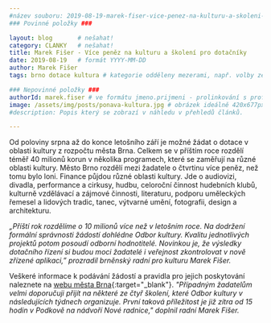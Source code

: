 ```yaml
---
#název souboru: 2019-08-19-marek-fiser-vice-penez-na-kulturu-a-skoleni-pro-dotacniky.md
### Povinné položky ###

layout: blog       # nešahat!
category: CLANKY   # nešahat!
title: Marek Fišer - Více peněz na kulturu a školení pro dotačníky
date: 2019-08-19   # formát YYYY-MM-DD
author: Marek Fišer
tags: brno dotace kultura # kategorie odděleny mezerami, např. volby zemědělství životní-prostředí piráti (viz https://jihomoravsky.pirati.cz/tags/)

### Nepovinné položky ###
authorId: marek.fiser # ve formátu jmeno.prijmeni - prolinkování s profilem přes uid
image: /assets/img/posts/ponava-kultura.jpg # obrázek ideálně 420x677px minifikovaný přes https://tinypng.com/
#description: Popis který se zobrazí v náhledu v přehledů článků.

---
```


Od poloviny srpna až do konce letošního září je možné žádat o dotace v oblasti kultury z rozpočtu města Brna. Celkem se v příštím roce rozdělí téměř 40 milionů korun v několika programech, které se zaměřují na různé oblasti kultury. Město Brno rozdělí mezi žadatele o čtvrtinu více peněz, než tomu bylo loni. Finance půjdou různé oblasti kultury. Jde o audiovizi, divadla, performance a cirkusy, hudbu, celoroční činnost hudebních klubů, kulturně vzdělávací a zájmové činnosti, literaturu, podporu uměleckých řemesel a lidových tradic, tanec, výtvarné umění, fotografii, design a architekturu.

*„Příští rok rozdělíme o 10 milionů více než v letošním roce. Na dodržení formální správnosti žádostí dohlédne Odbor kultury. Kvalitu jednotlivých projektů potom posoudí odborní hodnotitelé. Novinkou je, že výsledky dotačního řízení si budou moci žadatelé i veřejnost zkontrolovat v nově zřízené aplikaci,” prozradil brněnský radní pro kulturu Marek Fišer.*

Veškeré informace k podávání žádostí a pravidla pro jejich poskytování naleznete na [webu města Brna](https://www.brno.cz/?id=4464397){:target="_blank"}. *"Případným žadatelům velmi doporučuji přijít na některé ze čtyř školení, které Odbor kultury v následujících týdnech organizuje. První taková příležitost je již zítra od 15 hodin v Podkově na nádvoří Nové radnice," doplnil radní Marek Fišer.*
